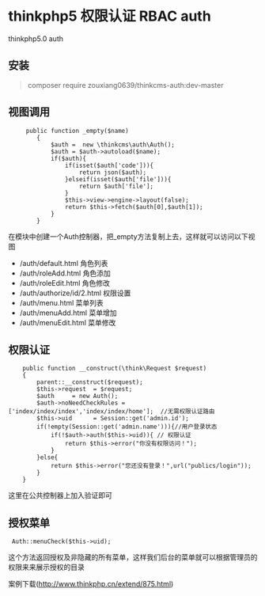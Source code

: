 # thinkphp5 权限认证 RBAC auth
thinkphp5.0 auth
## 安装
> composer require zouxiang0639/thinkcms-auth:dev-master


## 视图调用
~~~
     public function _empty($name)
        {
            $auth =  new \thinkcms\auth\Auth();
            $auth = $auth->autoload($name);
            if($auth){
                if(isset($auth['code'])){
                    return json($auth);
                }elseif(isset($auth['file'])){
                    return $auth['file'];
                }
                $this->view->engine->layout(false);
                return $this->fetch($auth[0],$auth[1]);
            }
        }
~~~
在模块中创建一个Auth控制器，把_empty方法复制上去，这样就可以访问以下视图

* /auth/default.html        角色列表 
* /auth/roleAdd.html        角色添加
* /auth/roleEdit.html       角色修改
* /auth/authorize/id/2.html 权限设置
* /auth/menu.html           菜单列表
* /auth/menuAdd.html        菜单增加
* /auth/menuEdit.html       菜单修改

## 权限认证
~~~
    public function __construct(\think\Request $request)
    {
        parent::__construct($request);
        $this->request  = $request;
        $auth     = new Auth();
        $auth->noNeedCheckRules = ['index/index/index','index/index/home'];  //无需权限认证路由  
        $this->uid      = Session::get('admin.id');
        if(!empty(Session::get('admin.name'))){//用户登录状态
            if(!$auth->auth($this->uid)){ // 权限认证
                return $this->error("你没有权限访问！");
            }
        }else{
            return $this->error("您还没有登录！",url("publics/login"));
        }
    }
~~~

这里在公共控制器上加入验证即可

## 授权菜单
~~~
 Auth::menuCheck($this->uid);
~~~
这个方法返回授权及非隐藏的所有菜单，这样我们后台的菜单就可以根据管理员的权限来来展示授权的目录 

案例下载(http://www.thinkphp.cn/extend/875.html)
